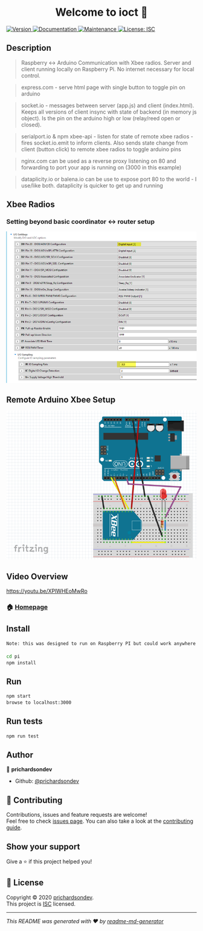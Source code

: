 <h1 align="center">Welcome to ioct 👋</h1>
<p>
  <a href="https://www.npmjs.com/package/iot" target="_blank">
    <img alt="Version" src="https://img.shields.io/npm/v/iot.svg">
  </a>
  <a href="https://github.com/prichardsondev/ioct#readme" target="_blank">
    <img alt="Documentation" src="https://img.shields.io/badge/documentation-yes-brightgreen.svg" />
  </a>
  <a href="https://github.com/prichardsondev/ioct/graphs/commit-activity" target="_blank">
    <img alt="Maintenance" src="https://img.shields.io/badge/Maintained%3F-yes-green.svg" />
  </a>
  <a href="https://github.com/prichardsondev/ioct/blob/master/LICENSE" target="_blank">
    <img alt="License: ISC" src="https://img.shields.io/github/license/prichardsondev/iot" />
  </a>
</p>

## Description

> Raspberry <-> Arduino Communication with Xbee radios. Server and client running locally on Raspberry Pi. No internet necessary for local control.

> express.com - serve html page with single button to toggle pin on arduino

> socket.io - messages between server (app.js) and client (index.html). Keeps all versions of client insync with state of backend (in memory js object). Is the pin on the arduino high or low (relay/reed open or closed).

> serialport.io & npm xbee-api  - listen for state of remote xbee radios - fires socket.io.emit to inform clients. Also sends state change from client (button click) to remote xbee radios to toggle arduino pins

> nginx.com can be used as a reverse proxy listening on 80 and forwarding to port your app is running on (3000 in this example)

> dataplicity.io or balena.io can be use to expose port 80 to the world - I use/like both. dataplicity is quicker to get up and running

## Xbee Radios
### Setting beyond basic coordinator <-> router setup
![](/images/xbeeRouterSettings.png)

>

## Remote Arduino Xbee Setup
![](/images/arduinoxbee.PNG)


## Video Overview
https://youtu.be/XPlWHEoMwRo

>

### 🏠 [Homepage](https://github.com/prichardsondev/ioct#readme)

## Install

```sh
Note: this was designed to run on Raspberry PI but could work anywhere you have node installed

cd pi
npm install
```
## Run

```sh
npm start
browse to localhost:3000
```

## Run tests

```sh
npm run test
```

## Author

👤 **prichardsondev**

* Github: [@prichardsondev](https://github.com/prichardsondev)

## 🤝 Contributing

Contributions, issues and feature requests are welcome!<br />Feel free to check [issues page](https://github.com/prichardsondev/ioct/issues). You can also take a look at the [contributing guide](https://github.com/prichardsondev/ioct/blob/master/CONTRIBUTING.md).

## Show your support

Give a ⭐️ if this project helped you!

## 📝 License

Copyright © 2020 [prichardsondev](https://github.com/prichardsondev).<br />
This project is [ISC](https://github.com/prichardsondev/ioct/blob/master/LICENSE) licensed.

***
_This README was generated with ❤️ by [readme-md-generator](https://github.com/kefranabg/readme-md-generator)_
